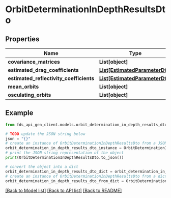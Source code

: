 # OrbitDeterminationInDepthResultsDto


## Properties

Name | Type | Description | Notes
------------ | ------------- | ------------- | -------------
**covariance_matrices** | **List[object]** |  | [optional] 
**estimated_drag_coefficients** | [**List[EstimatedParameterDto]**](EstimatedParameterDto.md) |  | [optional] 
**estimated_reflectivity_coefficients** | [**List[EstimatedParameterDto]**](EstimatedParameterDto.md) |  | [optional] 
**mean_orbits** | **List[object]** |  | [optional] 
**osculating_orbits** | **List[object]** |  | [optional] 

## Example

```python
from fds_api_gen_client.models.orbit_determination_in_depth_results_dto import OrbitDeterminationInDepthResultsDto

# TODO update the JSON string below
json = "{}"
# create an instance of OrbitDeterminationInDepthResultsDto from a JSON string
orbit_determination_in_depth_results_dto_instance = OrbitDeterminationInDepthResultsDto.from_json(json)
# print the JSON string representation of the object
print(OrbitDeterminationInDepthResultsDto.to_json())

# convert the object into a dict
orbit_determination_in_depth_results_dto_dict = orbit_determination_in_depth_results_dto_instance.to_dict()
# create an instance of OrbitDeterminationInDepthResultsDto from a dict
orbit_determination_in_depth_results_dto_from_dict = OrbitDeterminationInDepthResultsDto.from_dict(orbit_determination_in_depth_results_dto_dict)
```
[[Back to Model list]](../README.md#documentation-for-models) [[Back to API list]](../README.md#documentation-for-api-endpoints) [[Back to README]](../README.md)



